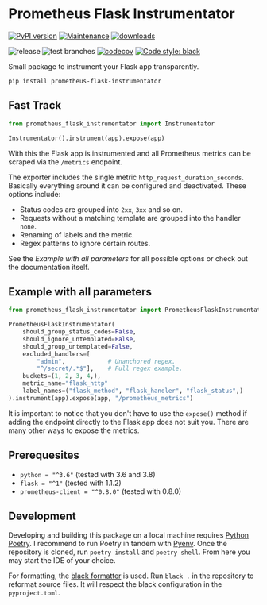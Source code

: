 # Prometheus Flask Instrumentator

[![PyPI version](https://badge.fury.io/py/prometheus-flask-instrumentator.svg)](https://pypi.python.org/pypi/prometheus-flask-instrumentator/)
[![Maintenance](https://img.shields.io/badge/maintained%3F-yes-green.svg)](https://GitHub.com/Naereen/StrapDown.js/graphs/commit-activity)
[![downloads](https://img.shields.io/pypi/dm/prometheus-flask-instrumentator)](https://pypi.org/project/prometheus-flask-instrumentator/)

![release](https://github.com/trallnag/prometheus-flask-instrumentator/workflows/release/badge.svg)
![test branches](https://github.com/trallnag/prometheus-flask-instrumentator/workflows/test%20branches/badge.svg)
[![codecov](https://codecov.io/gh/trallnag/prometheus-flask-instrumentator/branch/master/graph/badge.svg)](https://codecov.io/gh/trallnag/prometheus-flask-instrumentator)
[![Code style: black](https://img.shields.io/badge/code%20style-black-000000.svg)](https://github.com/psf/black)

Small package to instrument your Flask app transparently.

    pip install prometheus-flask-instrumentator

## Fast Track

```python
from prometheus_flask_instrumentator import Instrumentator

Instrumentator().instrument(app).expose(app)
```

With this the Flask app is instrumented and all Prometheus metrics can be 
scraped via the `/metrics` endpoint. 

The exporter includes the single metric `http_request_duration_seconds`. 
Basically everything around it can be configured and deactivated. These 
options include:

* Status codes are grouped into `2xx`, `3xx` and so on.
* Requests without a matching template are grouped into the handler `none`.
* Renaming of labels and the metric.
* Regex patterns to ignore certain routes.

See the *Example with all parameters* for all possible options or check 
out the documentation itself.

## Example with all parameters

```python
from prometheus_flask_instrumentator import PrometheusFlaskInstrumentator

PrometheusFlaskInstrumentator(
    should_group_status_codes=False,
    should_ignore_untemplated=False,
    should_group_untemplated=False,
    excluded_handlers=[
        "admin",            # Unanchored regex.
        "^/secret/.*$"],    # Full regex example.  
    buckets=(1, 2, 3, 4,),
    metric_name="flask_http"
    label_names=("flask_method", "flask_handler", "flask_status",)
).instrument(app).expose(app, "/prometheus_metrics")
```

It is important to notice that you don't have to use the `expose()` method if 
adding the endpoint directly to the Flask app does not suit you. There are many 
other ways to expose the metrics.

## Prerequesites

* `python = "^3.6"` (tested with 3.6 and 3.8)
* `flask = "^1"` (tested with 1.1.2)
* `prometheus-client = "^0.8.0"` (tested with 0.8.0)

## Development

Developing and building this package on a local machine requires 
[Python Poetry](https://python-poetry.org/). I recommend to run Poetry in 
tandem with [Pyenv](https://github.com/pyenv/pyenv). Once the repository is 
cloned, run `poetry install` and `poetry shell`. From here you may start the 
IDE of your choice.

For formatting, the [black formatter](https://github.com/psf/black) is used.
Run `black .` in the repository to reformat source files. It will respect
the black configuration in the `pyproject.toml`.
